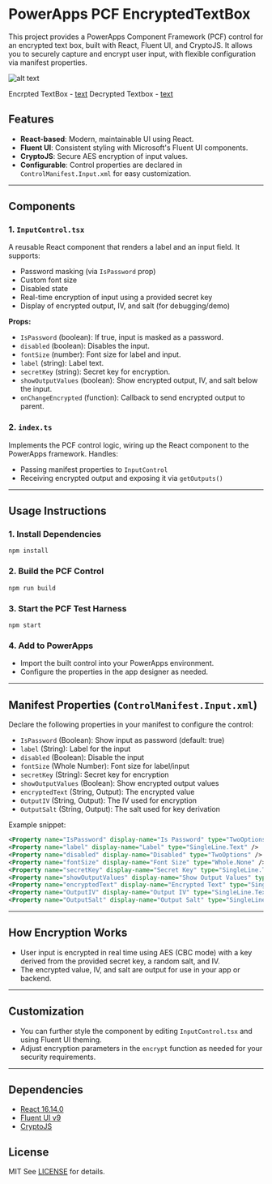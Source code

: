 # PowerApps PCF EncryptedTextBox

This project provides a PowerApps Component Framework (PCF) control for an encrypted text box, built with React, Fluent UI, and CryptoJS. It allows you to securely capture and encrypt user input, with flexible configuration via manifest properties.

![alt text](https://arpitshah.me/wp-content/uploads/2025/09/ReactFluent-EncryptDecrypt.png)

Encrpted TextBox - [text](https://github.com/arpitsvshah/PowerApps-PCF-EncryptedTextBox)
Decrypted Textbox - [text](https://github.com/arpitsvshah/PowerApps-PCF-DecryptedTextBox)

## Features

- **React-based**: Modern, maintainable UI using React.
- **Fluent UI**: Consistent styling with Microsoft's Fluent UI components.
- **CryptoJS**: Secure AES encryption of input values.
- **Configurable**: Control properties are declared in `ControlManifest.Input.xml` for easy customization.

---

## Components

### 1. `InputControl.tsx`

A reusable React component that renders a label and an input field. It supports:

- Password masking (via `IsPassword` prop)
- Custom font size
- Disabled state
- Real-time encryption of input using a provided secret key
- Display of encrypted output, IV, and salt (for debugging/demo)

**Props:**

- `IsPassword` (boolean): If true, input is masked as a password.
- `disabled` (boolean): Disables the input.
- `fontSize` (number): Font size for label and input.
- `label` (string): Label text.
- `secretKey` (string): Secret key for encryption.
- `showOutputValues` (boolean): Show encrypted output, IV, and salt below the input.
- `onChangeEncrypted` (function): Callback to send encrypted output to parent.

### 2. `index.ts`

Implements the PCF control logic, wiring up the React component to the PowerApps framework. Handles:

- Passing manifest properties to `InputControl`
- Receiving encrypted output and exposing it via `getOutputs()`

---

## Usage Instructions

### 1. Install Dependencies

```
npm install
```

### 2. Build the PCF Control

```
npm run build
```

### 3. Start the PCF Test Harness

```
npm start
```

### 4. Add to PowerApps

- Import the built control into your PowerApps environment.
- Configure the properties in the app designer as needed.

---

## Manifest Properties (`ControlManifest.Input.xml`)

Declare the following properties in your manifest to configure the control:

- `IsPassword` (Boolean): Show input as password (default: true)
- `label` (String): Label for the input
- `disabled` (Boolean): Disable the input
- `fontSize` (Whole Number): Font size for label/input
- `secretKey` (String): Secret key for encryption
- `showOutputValues` (Boolean): Show encrypted output values
- `encryptedText` (String, Output): The encrypted value
- `OutputIV` (String, Output): The IV used for encryption
- `OutputSalt` (String, Output): The salt used for key derivation

Example snippet:

```xml
<Property name="IsPassword" display-name="Is Password" type="TwoOptions" />
<Property name="label" display-name="Label" type="SingleLine.Text" />
<Property name="disabled" display-name="Disabled" type="TwoOptions" />
<Property name="fontSize" display-name="Font Size" type="Whole.None" />
<Property name="secretKey" display-name="Secret Key" type="SingleLine.Text" />
<Property name="showOutputValues" display-name="Show Output Values" type="TwoOptions" />
<Property name="encryptedText" display-name="Encrypted Text" type="SingleLine.Text" usage="output" />
<Property name="OutputIV" display-name="Output IV" type="SingleLine.Text" usage="output" />
<Property name="OutputSalt" display-name="Output Salt" type="SingleLine.Text" usage="output" />
```

---

## How Encryption Works

- User input is encrypted in real time using AES (CBC mode) with a key derived from the provided secret key, a random salt, and IV.
- The encrypted value, IV, and salt are output for use in your app or backend.

---

## Customization

- You can further style the component by editing `InputControl.tsx` and using Fluent UI theming.
- Adjust encryption parameters in the `encrypt` function as needed for your security requirements.

---

## Dependencies

- [React 16.14.0](https://reactjs.org/)
- [Fluent UI v9](https://react.fluentui.dev/)
- [CryptoJS](https://github.com/brix/crypto-js)

## License

MIT
See [LICENSE](LICENSE) for details.
